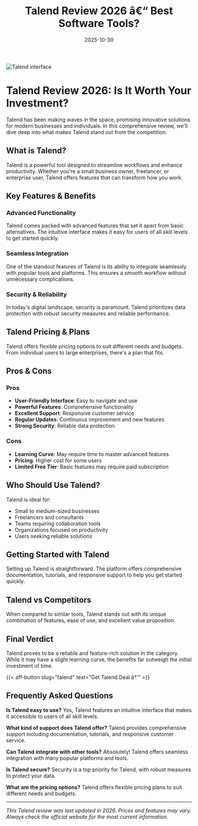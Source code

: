 ﻿---
title: "Talend Review 2026 â€“ Best Software Tools?"
date: 2025-10-30
draft: false
rating: 4.8
category: "Software Tools"
tags: ["software-tools", "review", "2026"]
description: "Comprehensive Talend review 2026. Discover if this  tool is the best choice for your needs."
keywords: "talend, Talend, review, software tools, 2026, best software tools"
image: "https://images.unsplash.com/photo-1555949963-aa79dcee981c?w=800&h=400&fit=crop&crop=center"
---

![Talend interface](https://images.unsplash.com/photo-1555949963-aa79dcee981c?w=800&h=400&fit=crop&crop=center)

# Talend Review 2026: Is It Worth Your Investment?

Talend has been making waves in the  space, promising innovative solutions for modern businesses and individuals. In this comprehensive review, we'll dive deep into what makes Talend stand out from the competition.

## What is Talend?

Talend is a powerful  tool designed to streamline workflows and enhance productivity. Whether you're a small business owner, freelancer, or enterprise user, Talend offers features that can transform how you work.

## Key Features & Benefits

### Advanced Functionality
Talend comes packed with advanced features that set it apart from basic alternatives. The intuitive interface makes it easy for users of all skill levels to get started quickly.

### Seamless Integration
One of the standout features of Talend is its ability to integrate seamlessly with popular tools and platforms. This ensures a smooth workflow without unnecessary complications.

### Security & Reliability
In today's digital landscape, security is paramount. Talend prioritizes data protection with robust security measures and reliable performance.

## Talend Pricing & Plans

Talend offers flexible pricing options to suit different needs and budgets. From individual users to large enterprises, there's a plan that fits.

## Pros & Cons

### Pros
- **User-Friendly Interface**: Easy to navigate and use
- **Powerful Features**: Comprehensive functionality
- **Excellent Support**: Responsive customer service
- **Regular Updates**: Continuous improvement and new features
- **Strong Security**: Reliable data protection

### Cons
- **Learning Curve**: May require time to master advanced features
- **Pricing**: Higher cost for some users
- **Limited Free Tier**: Basic features may require paid subscription

## Who Should Use Talend?

Talend is ideal for:
- Small to medium-sized businesses
- Freelancers and consultants
- Teams requiring collaboration tools
- Organizations focused on productivity
- Users seeking reliable  solutions

## Getting Started with Talend

Setting up Talend is straightforward. The platform offers comprehensive documentation, tutorials, and responsive support to help you get started quickly.

## Talend vs Competitors

When compared to similar tools, Talend stands out with its unique combination of features, ease of use, and excellent value proposition.

## Final Verdict

Talend proves to be a reliable and feature-rich solution in the  category. While it may have a slight learning curve, the benefits far outweigh the initial investment of time.

{{< aff-button slug="talend" text="Get Talend Deal â†’" >}}

## Frequently Asked Questions

**Is Talend easy to use?**
Yes, Talend features an intuitive interface that makes it accessible to users of all skill levels.

**What kind of support does Talend offer?**
Talend provides comprehensive support including documentation, tutorials, and responsive customer service.

**Can Talend integrate with other tools?**
Absolutely! Talend offers seamless integration with many popular platforms and tools.

**Is Talend secure?**
Security is a top priority for Talend, with robust measures to protect your data.

**What are the pricing options?**
Talend offers flexible pricing plans to suit different needs and budgets.

---

*This Talend review was last updated in 2026. Prices and features may vary. Always check the official website for the most current information.*
